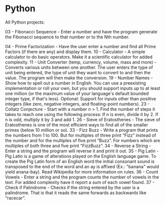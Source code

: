 # Python
All Python projects:

03 - Fibonacci Sequence - Enter a number and have the program generate the Fibonacci sequence to that number or to the Nth number.

04 - Prime Factorization - Have the user enter a number and find all Prime Factors (if there are any) and display them.
10 - Calculator - A simple calculator to do basic operators. Make it a scientific calculator for added complexity.
11 - Unit Converter (temp, currency, volume, mass and more) - Converts various units between one another. The user enters the type of unit being entered, the type of unit they want to convert to and then the value. The program will then make the conversion.
19 - Number Names - Show how to spell out a number in English. You can use a preexisting implementation or roll your own, but you should support inputs up to at least one million (or the maximum value of your language's default bounded integer type, if that's less). Optional: Support for inputs other than positive integers (like zero, negative integers, and floating-point numbers).
23 - Collatz Conjecture - Start with a number n > 1. Find the number of steps it takes to reach one using the following process: If n is even, divide it by 2. If n is odd, multiply it by 3 and add 1.
26 - Sieve of Eratosthenes - The sieve of Eratosthenes is one of the most efficient ways to find all of the smaller primes (below 10 million or so).
33 - Fizz Buzz - Write a program that prints the numbers from 1 to 100. But for multiples of three print “Fizz” instead of the number and for the multiples of five print “Buzz”. For numbers which are multiples of both three and five print “FizzBuzz”.
34 - Reverse a String - Enter a string and the program will reverse it and print it out.
35 - Pig Latin - Pig Latin is a game of alterations played on the English language game. To create the Pig Latin form of an English word the initial consonant sound is transposed to the end of the word and an ay is affixed (Ex.: "banana" would yield anana-bay). Read Wikipedia for more information on rules.
36 - Count Vowels - Enter a string and the program counts the number of vowels in the text. For added complexity have it report a sum of each vowel found.
37 - Check if Palindrome - Checks if the string entered by the user is a palindrome. That is that it reads the same forwards as backwards like “racecar”.
